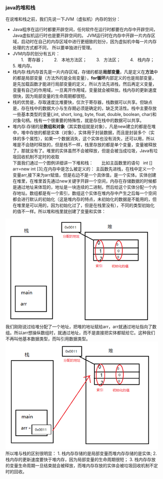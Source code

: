 ### java的堆和栈
 在说堆和栈之前，我们先说一下JVM（虚拟机）内存的划分：
- Java程序在运行时都要开辟空间，任何软件在运行时都要在内存中开辟空间，Java虚拟机运行时也是要开辟空间的。
JVM运行时在内存中开辟一片内存区域，启动时在自己的内存区域中进行更细致的划分，因为虚拟机中每一片内存处理的方式都不同，
所以要单独进行管理。
- JVM内存的划分有五片： </br>
       1.   寄存器；
       2.   本地方法区；
       3.   方法区；
       4.   栈内存；
       5.   堆内存。
- 栈内存:栈内存首先是一片内存区域，存储的都是**局部变量**，凡是定义在**方法**中的都是局部变量（方法外的是全局变量），**for循环**内部定义的也是局部变量，是先加载函数才能进行局部变量的定义，所以方法先进栈，然后再定义变量，变量有自己的作用域，一旦离开作用域，变量就会被释放。栈内存的更新速度很快，因为局部变量的生命周期都很短。
- 栈的优势是，存取速度比堆要快，仅次于寄存器，栈数据可以共享。但缺点是，存在栈中的数据大小与生存期必须是确定的，缺乏灵活性。栈中主要存放一些基本类型的变量(,int, short, long, byte, float, double, boolean, char)和对象句柄。栈有一个很重要的特殊性，就是存在栈中的数据可以共享。
- 堆内存:存储的是**数组和对象**（其实数组就是对象），凡是new建立的都是在堆中，堆中存放的都是实体（对象），实体用于封装数据，而且是封装多个（实体的多个属性），如果一个数据消失，这个实体也没有消失，还可以用，所以堆是不会随时释放的，但是栈不一样，栈里存放的都是单个变量，变量被释放了，那就没有了。堆里的实体虽然不会被释放，但是会被当成垃圾，Java有垃圾回收机制不定时的收取</br>
下面我们通过一个图例详细讲一下堆和栈：
      比如主函数里的语句   int [] arr=new int [3];在内存中是怎么被定义的：
      主函数先进栈，在栈中定义一个变量arr,接下来为arr赋值，但是右边不是一个具体值，是一个实体。实体创建在堆里，在堆里首先通过new关键字开辟一个空间，内存在存储数据的时候都是通过地址来体现的，地址是一块连续的二进制，然后给这个实体分配一个内存地址。数组都是有一个索引，数组这个实体在堆内存中产生之后每一个空间都会进行默认的初始化（这是堆内存的特点，未初始化的数据是不能用的，但在堆里是可以用的，因为初始化过了，但是在栈里没有），不同的类型初始化的值不一样。所以堆和栈里就创建了变量和实体：</br>
<div align="center"> <img src="./png/堆和栈.png"/> </div>
我们刚刚说过给堆分配了一个地址，把堆的地址赋给arr，arr就通过地址指向了数组。所以arr想操纵数组时，就通过地址，而不是直接把实体都赋给它。这种我们不再叫他基本数据类型，而叫引用数据类型。
<div align="center"><img src="./png/堆和栈2.png"/> </div>
所以堆与栈的区别很明显：
1. 栈内存存储的是局部变量而堆内存存储的是实体;
2. 栈内存的更新速度要快于堆内存，因为局部变量的生命周期很短；
3. 栈内存存放的变量生命周期一旦结束就会被释放，而堆内存存放的实体会被垃圾回收机制不定时的回收。

